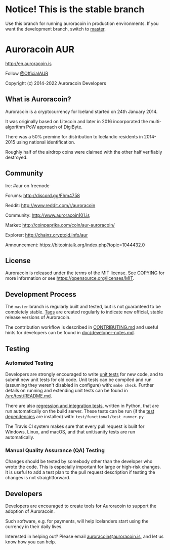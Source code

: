 # Notice! This is the stable branch

Use this branch for running auroracoin in production environments. If you want the development branch,
switch to [master](https://github.com/aurarad/Auroracoin/tree/master).


# Auroracoin AUR

http://en.auroracoin.is

Follow [@OfficialAUR](https://twitter.com/OfficialAUR)

Copyright (c) 2014-2022 Auroracoin Developers


## What is Auroracoin?

Auroracoin is a cryptocurrency for Iceland started on 24th January 2014. 

It was originally based on Litecoin and later in 2016 incorporated the multi-algorithm PoW approach of DigiByte.

There was a 50% premine for distribution to Icelandic residents in 2014-2015 using national identification.

Roughly half of the airdrop coins were claimed with the other half verifiably destroyed. 


## Community

Irc: #aur on freenode

Forums: http://discord.gg/Fhm4758

Reddit: http://www.reddit.com/r/auroracoin

Community: http://www.auroracoin101.is

Market: http://coinpaprika.com/coin/aur-auroracoin/

Explorer: http://chainz.cryptoid.info/aur

Announcement: https://bitcointalk.org/index.php?topic=1044432.0

## License

Auroracoin is released under the terms of the MIT license. See [COPYING](COPYING) for more
information or see https://opensource.org/licenses/MIT.

## Development Process

The `master` branch is regularly built and tested, but is not guaranteed to be
completely stable. [Tags](https://github.com/aurarad/auroracoin/tags) are created
regularly to indicate new official, stable release versions of Auroracoin.

The contribution workflow is described in [CONTRIBUTING.md](CONTRIBUTING.md)
and useful hints for developers can be found in [doc/developer-notes.md](doc/developer-notes.md).

## Testing

### Automated Testing

Developers are strongly encouraged to write [unit tests](src/test/README.md) for new code, and to
submit new unit tests for old code. Unit tests can be compiled and run
(assuming they weren't disabled in configure) with: `make check`. Further details on running
and extending unit tests can be found in [/src/test/README.md](/src/test/README.md).

There are also [regression and integration tests](/test), written in Python, that are run automatically on the build server.
These tests can be run (if the [test dependencies](/test) are installed) with: `test/functional/test_runner.py`

The Travis CI system makes sure that every pull request is built for Windows, Linux, and macOS, and that unit/sanity tests are run automatically.

### Manual Quality Assurance (QA) Testing

Changes should be tested by somebody other than the developer who wrote the
code. This is especially important for large or high-risk changes. It is useful
to add a test plan to the pull request description if testing the changes is
not straightforward.


## Developers

Developers are encouraged to create tools for Auroracoin to support the adoption of Auroracoin. 

Such software, e.g. for payments, will help Icelanders start using the currency in their daily lives.

Interested in helping out? Please email auroracoin@auroracoin.is, and let us know how you can help.

